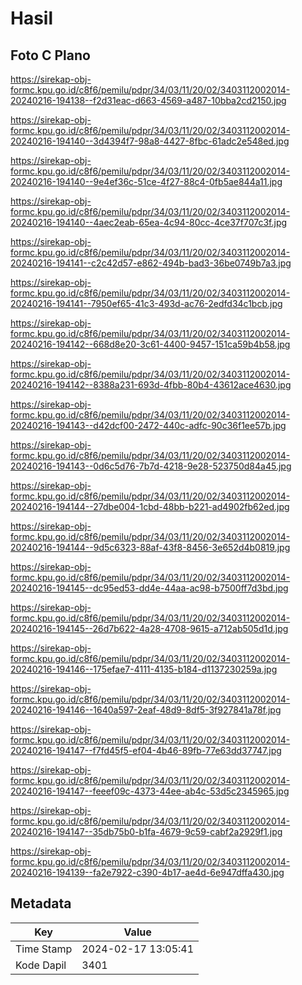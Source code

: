 # Hasil

## Foto C Plano

https://sirekap-obj-formc.kpu.go.id/c8f6/pemilu/pdpr/34/03/11/20/02/3403112002014-20240216-194138--f2d31eac-d663-4569-a487-10bba2cd2150.jpg

https://sirekap-obj-formc.kpu.go.id/c8f6/pemilu/pdpr/34/03/11/20/02/3403112002014-20240216-194140--3d4394f7-98a8-4427-8fbc-61adc2e548ed.jpg

https://sirekap-obj-formc.kpu.go.id/c8f6/pemilu/pdpr/34/03/11/20/02/3403112002014-20240216-194140--9e4ef36c-51ce-4f27-88c4-0fb5ae844a11.jpg

https://sirekap-obj-formc.kpu.go.id/c8f6/pemilu/pdpr/34/03/11/20/02/3403112002014-20240216-194140--4aec2eab-65ea-4c94-80cc-4ce37f707c3f.jpg

https://sirekap-obj-formc.kpu.go.id/c8f6/pemilu/pdpr/34/03/11/20/02/3403112002014-20240216-194141--c2c42d57-e862-494b-bad3-36be0749b7a3.jpg

https://sirekap-obj-formc.kpu.go.id/c8f6/pemilu/pdpr/34/03/11/20/02/3403112002014-20240216-194141--7950ef65-41c3-493d-ac76-2edfd34c1bcb.jpg

https://sirekap-obj-formc.kpu.go.id/c8f6/pemilu/pdpr/34/03/11/20/02/3403112002014-20240216-194142--668d8e20-3c61-4400-9457-151ca59b4b58.jpg

https://sirekap-obj-formc.kpu.go.id/c8f6/pemilu/pdpr/34/03/11/20/02/3403112002014-20240216-194142--8388a231-693d-4fbb-80b4-43612ace4630.jpg

https://sirekap-obj-formc.kpu.go.id/c8f6/pemilu/pdpr/34/03/11/20/02/3403112002014-20240216-194143--d42dcf00-2472-440c-adfc-90c36f1ee57b.jpg

https://sirekap-obj-formc.kpu.go.id/c8f6/pemilu/pdpr/34/03/11/20/02/3403112002014-20240216-194143--0d6c5d76-7b7d-4218-9e28-523750d84a45.jpg

https://sirekap-obj-formc.kpu.go.id/c8f6/pemilu/pdpr/34/03/11/20/02/3403112002014-20240216-194144--27dbe004-1cbd-48bb-b221-ad4902fb62ed.jpg

https://sirekap-obj-formc.kpu.go.id/c8f6/pemilu/pdpr/34/03/11/20/02/3403112002014-20240216-194144--9d5c6323-88af-43f8-8456-3e652d4b0819.jpg

https://sirekap-obj-formc.kpu.go.id/c8f6/pemilu/pdpr/34/03/11/20/02/3403112002014-20240216-194145--dc95ed53-dd4e-44aa-ac98-b7500ff7d3bd.jpg

https://sirekap-obj-formc.kpu.go.id/c8f6/pemilu/pdpr/34/03/11/20/02/3403112002014-20240216-194145--26d7b622-4a28-4708-9615-a712ab505d1d.jpg

https://sirekap-obj-formc.kpu.go.id/c8f6/pemilu/pdpr/34/03/11/20/02/3403112002014-20240216-194146--175efae7-4111-4135-b184-d1137230259a.jpg

https://sirekap-obj-formc.kpu.go.id/c8f6/pemilu/pdpr/34/03/11/20/02/3403112002014-20240216-194146--1640a597-2eaf-48d9-8df5-3f927841a78f.jpg

https://sirekap-obj-formc.kpu.go.id/c8f6/pemilu/pdpr/34/03/11/20/02/3403112002014-20240216-194147--f7fd45f5-ef04-4b46-89fb-77e63dd37747.jpg

https://sirekap-obj-formc.kpu.go.id/c8f6/pemilu/pdpr/34/03/11/20/02/3403112002014-20240216-194147--feeef09c-4373-44ee-ab4c-53d5c2345965.jpg

https://sirekap-obj-formc.kpu.go.id/c8f6/pemilu/pdpr/34/03/11/20/02/3403112002014-20240216-194147--35db75b0-b1fa-4679-9c59-cabf2a2929f1.jpg

https://sirekap-obj-formc.kpu.go.id/c8f6/pemilu/pdpr/34/03/11/20/02/3403112002014-20240216-194139--fa2e7922-c390-4b17-ae4d-6e947dffa430.jpg


## Metadata

| Key        | Value               |
| ---------- | ------------------- |
| Time Stamp | 2024-02-17 13:05:41 |
| Kode Dapil | 3401                |



